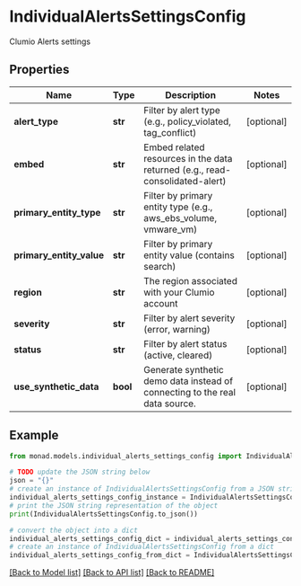 # IndividualAlertsSettingsConfig

Clumio Alerts settings

## Properties

Name | Type | Description | Notes
------------ | ------------- | ------------- | -------------
**alert_type** | **str** | Filter by alert type (e.g., policy_violated, tag_conflict) | [optional] 
**embed** | **str** | Embed related resources in the data returned (e.g., read-consolidated-alert) | [optional] 
**primary_entity_type** | **str** | Filter by primary entity type (e.g., aws_ebs_volume, vmware_vm) | [optional] 
**primary_entity_value** | **str** | Filter by primary entity value (contains search) | [optional] 
**region** | **str** | The region associated with your Clumio account | [optional] 
**severity** | **str** | Filter by alert severity (error, warning) | [optional] 
**status** | **str** | Filter by alert status (active, cleared) | [optional] 
**use_synthetic_data** | **bool** | Generate synthetic demo data instead of connecting to the real data source. | [optional] 

## Example

```python
from monad.models.individual_alerts_settings_config import IndividualAlertsSettingsConfig

# TODO update the JSON string below
json = "{}"
# create an instance of IndividualAlertsSettingsConfig from a JSON string
individual_alerts_settings_config_instance = IndividualAlertsSettingsConfig.from_json(json)
# print the JSON string representation of the object
print(IndividualAlertsSettingsConfig.to_json())

# convert the object into a dict
individual_alerts_settings_config_dict = individual_alerts_settings_config_instance.to_dict()
# create an instance of IndividualAlertsSettingsConfig from a dict
individual_alerts_settings_config_from_dict = IndividualAlertsSettingsConfig.from_dict(individual_alerts_settings_config_dict)
```
[[Back to Model list]](../README.md#documentation-for-models) [[Back to API list]](../README.md#documentation-for-api-endpoints) [[Back to README]](../README.md)


